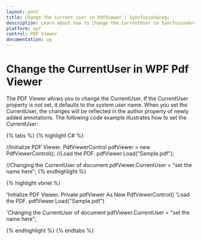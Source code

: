 ```yaml
---
layout: post
title: Change the Current user in PdfViewer | Syncfusion&reg;
description: Learn about how to Change the CurrentUser in Syncfusion&reg; WPF Pdf Viewer control using CurrentUser property.
platform: wpf
control: PDF Viewer
documentation: ug
---
```


# Change the CurrentUser in WPF Pdf Viewer

The PDF Viewer allows you to change the CurrentUser. If the CurrentUser property is not set, it defaults to the system user name. When you set the CurrentUser, the changes will be reflected in the author property of newly added annotations. The following code example illustrates how to set the CurrentUser:

{% tabs %}
{% highlight C# %}

//Initialize PDF Viewer.
PdfViewerControl pdfViewer = new PdfViewerControl();
//Load the PDF.
pdfViewer.Load("Sample.pdf");

//Changing the CurrentUser of document
pdfViewer.CurrentUser = "set the name here";
{% endhighlight %}



{% highlight vbnet %}

'Initialize PDF Viewer.
Private pdfViewer As New PdfViewerControl()
'Load the PDF.
pdfViewer.Load("Sample.pdf")

'Changing the CurrentUser of document
pdfViewer.CurrentUser = "set the name here";

{% endhighlight %}
{% endtabs %}
